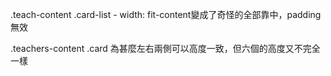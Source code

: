 .teach-content .card-list
    - width: fit-content變成了奇怪的全部靠中，padding無效


.teachers-content .card
    為甚麼左右兩側可以高度一致，但六個的高度又不完全一樣